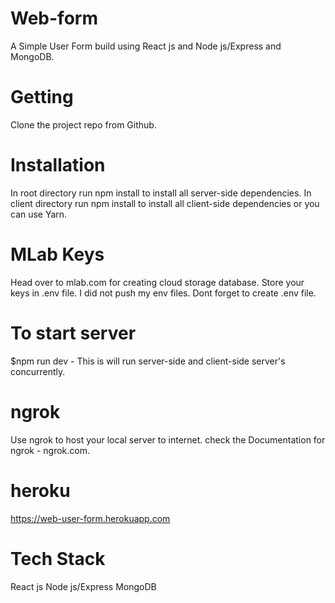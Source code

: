 # Web-form
A Simple User Form build using React js and Node js/Express and MongoDB.

# Getting
Clone the project repo from Github.

# Installation
In root directory run npm install to install all server-side dependencies.
In client directory run npm install to install all client-side dependencies or you can use Yarn.

# MLab Keys
Head over to mlab.com for creating cloud storage database. 
Store your keys in .env file.
I did not push my env files. 
Dont forget to create .env file.

# To start server
$npm run dev - This is will run server-side and client-side server's concurrently. 

# ngrok
Use ngrok to host your local server to internet.
check the Documentation for ngrok - ngrok.com.

<!-- # ngrok link for this repo 
http://6fccd33b.ngrok.io -->

# heroku
https://web-user-form.herokuapp.com

# Tech Stack
React js
Node js/Express
MongoDB


